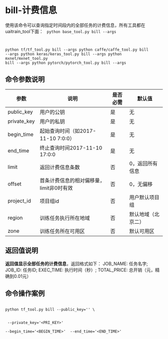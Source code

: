 



# bill-计费信息
使用该命令可以查询指定时间段内的全部任务的计费信息，所有工具都在uaitrain\_tool下面：
<code>
python base_tool.py bill --args

python tf/tf_tool.py bill --args
python caffe/caffe_tool.py bill --args
python keras/keras_tool.py bill --args
python mxnet/mxnet_tool.py bill --args
python pytorch/pytorch_tool.py bill --args
</code>

## 命令参数说明
| 参数 | 说明 | 是否必需 | 默认值 |
| ---- | ---- | -------- | ------ |
| public\_key   | 用户的公钥                      | 是      | 无           |
| private\_key  | 用户的私钥                      | 是      | 无           |
| begin\_time   | 起始查询时间（如2017-11-10 7:0:0）  | 是  | 无         |
| end\_time     | 终止查询时间2017-11-10 17:0:0    | 是      | 无            |
| limit		| 返回计费信息条数		  | 否  | 0，返回所有信息 |
| offset 	| 首条计费信息的相对偏移量，limit非0时有效         | 否 | 0，无偏移 |
| project\_id   | 项目组id                      | 否      | 用户默认项目组     |
| region        | 训练任务执行所在地域                 | 否      | 默认地域（北京二）   |
| zone          | 训练任务所在可用区                  | 否      | 默认可用区  |

## 返回值说明
**返回值显示全部任务的计费信息**，返回格式如下：
JOB\_NAME: 任务名字; JOB\_ID: 任务ID; EXEC\_TIME: 执行时间（秒）; TOTAL\_PRICE: 总开销（元，精确到0.01元）

## 命令操作案例
<code>
python tf_tool.py bill --public_key='<PUB_KEY>' \

​    --private_key='<PRI_KEY>' \
​    --begin_time='<BEGIN_TIME>'
​    --end_time='<END_TIME>'
</code>

